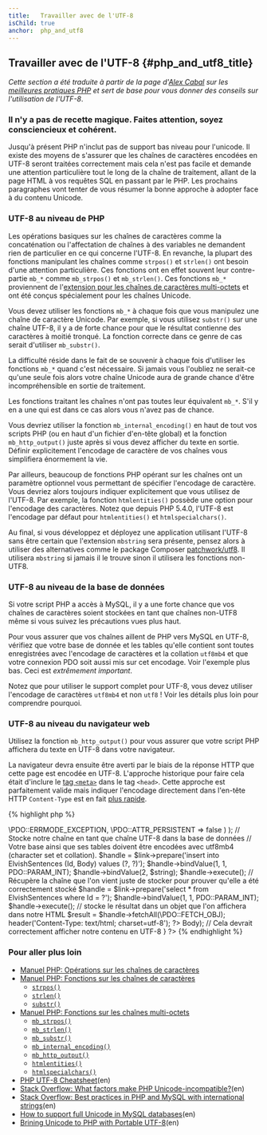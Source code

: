 ```yaml
---
title:   Travailler avec de l'UTF-8
isChild: true
anchor:  php_and_utf8
---
```


## Travailler avec de l'UTF-8 {#php_and_utf8_title}

_Cette section a été traduite à partir de la page d'[Alex Cabal](https://alexcabal.com/) sur les 
[meilleures pratiques PHP](https://phpbestpractices.org/#utf-8) et sert de base pour vous donner des conseils sur 
l'utilisation de l'UTF-8_.

### Il n'y a pas de recette magique. Faites attention, soyez consciencieux et cohérent.

Jusqu'à présent PHP n'inclut pas de support bas niveau pour l'unicode. Il existe des moyens de s'assurer que les chaînes 
de caractères encodées en UTF-8 seront traitées correctement mais cela n'est pas facile et demande une attention particulière 
tout le long de la chaîne de traitement, allant de la page HTML à vos requêtes SQL en passant par le PHP. Les prochains 
paragraphes vont tenter de vous résumer la bonne approche à adopter face à du contenu Unicode.

### UTF-8 au niveau de PHP

Les opérations basiques sur les chaînes de caractères comme la concaténation ou l'affectation de chaînes à des variables 
ne demandent rien de particulier en ce qui concerne l'UTF-8. En revanche, la plupart des fonctions manipulant les chaînes 
comme `strpos()` et `strlen()` ont besoin d'une attention particulière. Ces fonctions ont en effet souvent leur contre-partie 
`mb_*` comme `mb_strpos()` et `mb_strlen()`. Ces fonctions `mb_*` proviennent de
l'[extension pour les chaînes de caractères multi-octets] et ont été conçus spécialement pour les chaînes Unicode.

Vous devez utiliser les fonctions `mb_*` à chaque fois que vous manipulez une chaîne de caractère Unicode. Par exemple, 
si vous utilisez `substr()` sur une chaîne UTF-8, il y a de forte chance pour que le résultat contienne des caractères 
à moitié tronqué. La fonction correcte dans ce genre de cas serait d'utiliser `mb_substr()`.

La difficulté réside dans le fait de se souvenir à chaque fois d'utiliser les fonctions `mb_*` quand c'est nécessaire. 
Si jamais vous l'oubliez ne serait-ce qu'une seule fois alors votre chaîne Unicode aura de grande chance d'être incompréhensible 
en sortie de traitement.

Les fonctions traitant les chaînes n'ont pas toutes leur équivalent `mb_*`. S'il y en a une qui est dans ce cas alors 
vous n'avez pas de chance.

Vous devriez utiliser la fonction `mb_internal_encoding()` en haut de tout vos scripts PHP (ou en haut d'un fichier d'en-tête 
global) et la fonction `mb_http_output()` juste après si vous devez afficher du texte en sortie. Définir explicitement 
l'encodage de caractère de vos chaînes vous simplifiera énormement la vie.

Par ailleurs, beaucoup de fonctions PHP opérant sur les chaînes ont un paramètre optionnel vous permettant de spécifier 
l'encodage de caractère. Vous devriez alors toujours indiquer explicitement que vous utilisez de l'UTF-8. Par exemple, 
la fonction `htmlentities()` possède une option pour l'encodage des caractères. Notez que depuis PHP 5.4.0, l'UTF-8 est 
l'encodage par défaut pour `htmlentities()` et `htmlspecialchars()`.

Au final, si vous développez et déployez une application utilisant l'UTF-8 sans être certain que l'extension `mbstring` 
sera présente, pensez alors à utiliser des alternatives comme le package Composer [patchwork/utf8]. Il utilisera `mbstring` 
si jamais il le trouve sinon il utilisera les fonctions non-UTF8.

[extension pour les chaînes de caractères multi-octets]: http://php.net/manual/fr/book.mbstring.php
[patchwork/utf8]: https://packagist.org/packages/patchwork/utf8 (en)

### UTF-8 au niveau de la base de données

Si votre script PHP a accès à MySQL, il y a une forte chance que vos chaînes de caractères soient stockées en tant que chaînes 
non-UTF8 même si vous suivez les précautions vues plus haut.

Pour vous assurer que vos chaînes aillent de PHP vers MySQL en UTF-8, vérifiez que votre base de donnée et les tables 
qu'elle contient sont toutes enregistrées avec l'encodage de caractères et la collation `utf8mb4` et que votre connexion 
PDO soit aussi mis sur cet encodage. Voir l'exemple plus bas. Ceci est _extrêmement important_.

Notez que pour utiliser le support complet pour UTF-8, vous devez utiliser l'encodage de caractères `utf8mb4` et non 
`utf8` ! Voir les détails plus loin pour comprendre pourquoi.

### UTF-8 au niveau du navigateur web

Utilisez la fonction `mb_http_output()` pour vous assurer que votre script PHP affichera du texte en UTF-8 dans votre 
navigateur.

La navigateur devra ensuite être averti par le biais de la réponse HTTP que cette page est encodée en UTF-8. L'approche 
historique pour faire cela était d'inclure le [tag `<meta>`](http://htmlpurifier.org/docs/enduser-utf8.html) dans le tag 
`<head>`. Cette approche est parfaitement valide mais indiquer l'encodage directement dans l'en-tête HTTP `Content-Type` 
est en fait [plus rapide](https://developers.google.com/speed/docs/best-practices/rendering#SpecifyCharsetEarly).

{% highlight php %}
<?php
// Indique à PHP que nous allons effectivement manipuler du texte UTF-8
mb_internal_encoding('UTF-8');
 
// indique à PHP que nous allons afficher du texte UTF-8 dans le navigateur web
mb_http_output('UTF-8');
 
// Notre chaîne UTF-8 de test
$string = 'Êl síla erin lû e-govaned vîn.';
 
// Découpe une sous partie de la chaîne à l'aide d'une fonction multi-octet
// Notez que la découpe se fait au niveau d'un caractère non-ascii pour la démonstration
$string = mb_substr($string, 0, 15);
 
// Connexion à une base de données pour stocker la chaîne transformée
// Voir les exemples d'utilisation de PDO dans ce document
// Notez la commande `set names utf8mb4`
$link = new \PDO(   
                    'mysql:host=your-hostname;dbname=your-db;charset=utf8mb4',
                    'your-username',
                    'your-password',
                    array(
                        \PDO::ATTR_ERRMODE => \PDO::ERRMODE_EXCEPTION,
                        \PDO::ATTR_PERSISTENT => false
                    )
                );

// Stocke notre chaîne en tant que chaîne UTF-8 dans la base de données
// Votre base ainsi que ses tables doivent être encodées avec utf8mb4 (character set et collation).
$handle = $link->prepare('insert into ElvishSentences (Id, Body) values (?, ?)');
$handle->bindValue(1, 1, PDO::PARAM_INT);
$handle->bindValue(2, $string);
$handle->execute();

// Récupère la chaîne que l'on vient juste de stocker pour prouver qu'elle a été correctement stocké
$handle = $link->prepare('select * from ElvishSentences where Id = ?');
$handle->bindValue(1, 1, PDO::PARAM_INT);
$handle->execute();

// stocke le résultat dans un objet que l'on affichera dans notre HTML
$result = $handle->fetchAll(\PDO::FETCH_OBJ);

header('Content-Type: text/html; charset=utf-8');
?><!doctype html>
<html>
    <head>
        <title>page de test UTF-8</title>
    </head>
    <body>
        <?php
        foreach($result as $row){
            print($row->Body);  // Cela devrait correctement afficher notre contenu en UTF-8
        }
        ?>
    </body>
</html>
{% endhighlight %}

### Pour aller plus loin

* [Manuel PHP: Opérations sur les chaînes de caractères](http://php.net/manual/fr/language.operators.string.php)
* [Manuel PHP: Fonctions sur les chaînes de caractères](http://php.net/manual/fr/ref.strings.php)
    * [`strpos()`](http://php.net/manual/fr/function.strpos.php)
    * [`strlen()`](http://php.net/manual/fr/function.strlen.php)
    * [`substr()`](http://php.net/manual/fr/function.substr.php)
* [Manuel PHP: Fonctions sur les chaînes multi-octets](http://php.net/manual/fr/ref.mbstring.php)
    * [`mb_strpos()`](http://php.net/manual/fr/function.mb-strpos.php)
    * [`mb_strlen()`](http://php.net/manual/fr/function.mb-strlen.php)
    * [`mb_substr()`](http://php.net/manual/fr/function.mb-substr.php)
    * [`mb_internal_encoding()`](http://php.net/manual/fr/function.mb-internal-encoding.php)
    * [`mb_http_output()`](http://php.net/manual/fr/function.mb-http-output.php)
    * [`htmlentities()`](http://php.net/manual/fr/function.htmlentities.php)
    * [`htmlspecialchars()`](http://www.php.net/manual/fr/function.htmlspecialchars.php)
* [PHP UTF-8 Cheatsheet](http://blog.loftdigital.com/blog/php-utf-8-cheatsheet)(en)
* [Stack Overflow: What factors make PHP Unicode-incompatible?](http://stackoverflow.com/questions/571694/what-factors-make-php-unicode-incompatible)(en)
* [Stack Overflow: Best practices in PHP and MySQL with international strings](http://stackoverflow.com/questions/140728/best-practices-in-php-and-mysql-with-international-strings)(en)
* [How to support full Unicode in MySQL databases](http://mathiasbynens.be/notes/mysql-utf8mb4)(en)
* [Brining Unicode to PHP with Portable UTF-8](http://www.sitepoint.com/bringing-unicode-to-php-with-portable-utf8/)(en)
